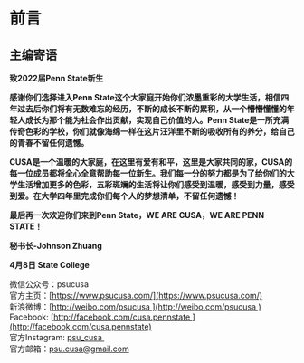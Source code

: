 # 前言

## **主编寄语**

**致2022届Penn State新生**

**感谢你们选择进入Penn State这个大家庭开始你们浓墨重彩的大学生活，相信四年过去后你们将有无数难忘的经历，不断的成长不断的累积，从一个懵懵懂懂的年轻人成长为那个能为社会作出贡献，实现自己价值的人。Penn State是一所充满传奇色彩的学校，你们就像海绵一样在这片汪洋里不断的吸收所有的养分，给自己的青春不留任何遗憾。**

**CUSA是一个温暖的大家庭，在这里有爱有和平，这里是大家共同的家，CUSA的每一位成员都将全心全意帮助每一位新生。我们每一分的努力都是为了给你们的大学生活增加更多的色彩，五彩斑斓的生活将让你们感受到温暖，感受到力量，感受到爱。在大学四年里完成你们每个人的梦想清单，不留任何遗憾！**

**最后再一次欢迎你们来到Penn State，WE ARE CUSA，WE ARE PENN STATE！**

**秘书长-Johnson Zhuang**

**4月8日 State College**


微信公众号：psucusa<br>
官方主页：[https://www.psucusa.com/](https://www.psucusa.com/)<br>
新浪微博：[http://weibo.com/psucusa ](http://weibo.com/psucusa )<br>
Facebook: [http://facebook.com/cusa.pennstate ](http://facebook.com/cusa.pennstate)<br>
官方Instagram: [psu_cusa ](https://www.instagram.com/psu_cusa/?hl=en)<br>
官方邮箱：psu.cusa@gmail.com
